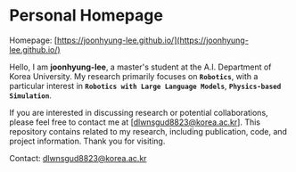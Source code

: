 # Personal Homepage

Homepage: [https://joonhyung-lee.github.io/](https://joonhyung-lee.github.io/)

Hello, I am **joonhyung-lee**, a master's student at the A.I. Department of Korea University. My research primarily focuses on **`Robotics`**, with a particular interest in **`Robotics with Large Language Models`**, **`Physics-based Simulation`**.

If you are interested in discussing research or potential collaborations, please feel free to contact me at [dlwnsgud8823@korea.ac.kr]. This repository contains related to my research, including publication, code, and project information. Thank you for visiting.

Contact: dlwnsgud8823@korea.ac.kr
